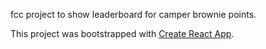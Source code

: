 fcc project to show leaderboard for camper brownie points.

This project was bootstrapped with [Create React App](https://github.com/facebookincubator/create-react-app).
